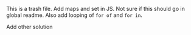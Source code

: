 This is a trash file.
Add maps and set in JS. Not sure if this should go in global readme. Also add looping of `for of` and `for in`.


Add other solution